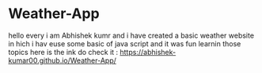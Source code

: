 # Weather-App
hello every i am Abhishek kumr and i have created a basic weather website
in hich i hav euse some basic of java script and it was fun learnin those topics 
here is the ink do check it : https://abhishek-kumar00.github.io/Weather-App/
